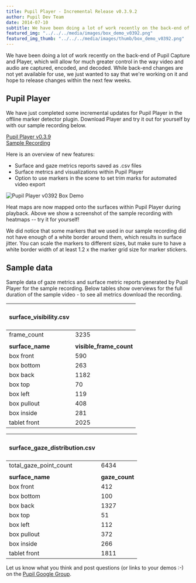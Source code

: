 ```yaml
---
title: Pupil Player - Incremental Release v0.3.9.2
author: Pupil Dev Team
date: 2014-07-10
subtitle: We have been doing a lot of work recently on the back-end of Pupil Capture and Player, which will allow for much greater control in the way video and audio are captured, encoded, and decoded. While back-end changes are not yet available for use, we just wanted to say that we're working on it and hope to release changes within the next few weeks...
featured_img: "../../../media/images/box_demo_v0392.png"
featured_img_thumb: "../../../media/images/thumb/box_demo_v0392.png"
---
```


We have been doing a lot of work recently on the back-end of Pupil Capture and Player, which will allow for much greater control in the way video and audio are captured, encoded, and decoded. While back-end changes are not yet available for use, we just wanted to say that we're working on it and hope to release changes within the next few weeks.

## Pupil Player
We have just completed some incremental updates for Pupil Player in the offline marker detector plugin. Download Player and try it out for yourself by with our sample recording below.

<div class="Grid Grid--1of2 Grid--gutters">
	<div class="Grid-cell">
	  <a href="https://github.com/pupil-labs/pupil/releases/tag/v0.3.9.2"  class="Button" target="_blank">Pupil Player v0.3.9</a>
	</div>
	<div class="Grid-cell">
	  <a href="https://docs.google.com/a/pupil-labs.com/file/d/0Byap58sXjMVfckw1T29EUllMZE0/edit"  class="Button"target="_blank">Sample Recording</a>
	</div>
</div>

Here is an overview of new features:

+ Surface and gaze metrics reports saved as .csv files
+ Surface metrics and visualizations within Pupil Player
+ Option to use markers in the scene to set trim marks for automated video export   

<img src="../../../media/images/box_demo_v0392.png" class='Feature-image' alt="Pupil Player v0392 Box Demo">

Heat maps are now mapped onto the surfaces within Pupil Player during playback. Above we show a screenshot of the sample recording with heatmaps -- try it for yourself!

We did notice that some markers that we used in our sample recording did not have enough of a white border around them, which results in surface jitter. You can scale the markers to different sizes, but make sure to have a white border width of at least 1.2 x the marker grid size for marker stickers.   

## Sample data 
Sample data of gaze metrics and surface metric reports generated by Pupil Player for the sample recording. Below tables show overviews for the full duration of the sample video - to see all metrics download the recording.  

<div class="Grid Grid--full Grid--justifyCenter">
	<div class="Grid-cell">
		<table>
			<thead>
				<tr>
				<th><h4>surface_visibility.csv</h4></th>
				<th></th>
				</tr>
			</thead>
			<tbody>
			<tr>
				<td>
				frame_count 
				</td>
				<td>
				3235
				</td>
			</tr>
			<tr>
				<td></td>
				<td></td>
			</tr>
			<tr>
				<td>
				<strong>surface_name</strong>
				</td>
				<td>
				<strong>visible_frame_count</strong>
				</td>
			</tr>
			<tr>
				<td>
				box front
				</td>
				<td>
				590
				</td>
			</tr>
			<tr>
				<td>
				box bottom
				</td>
				<td>
				263
				</td>
			</tr>		
			<tr>
				<td>
				box back
				</td>
				<td>
				1182
				</td>
			</tr>
			<tr>
				<td>
				box top
				</td>
				<td>
				70
				</td>
			</tr>
			<tr>
				<td>
				box left
				</td>
				<td>
				119
				</td>
			</tr>	
			<tr>
				<td>
				box pullout
				</td>
				<td>
				408
				</td>
			</tr>
			<tr>
				<td>
				box inside
				</td>
				<td>
				281
				</td>
			</tr>
			<tr>
				<td>
				tablet front
				</td>
				<td>
				2025
				</td>
			</tr>
			</tbody>				
		</table>
	</div>
	<div class="Grid-cell">
		<table>
			<thead>
				<tr>
				<th><h4>surface_gaze_distribution.csv</h4></th>
				<th></th>
				</tr>
			</thead>
			<tbody>
			<tr>
				<td>
				total_gaze_point_count 
				</td>
				<td>
				6434
				</td>
			</tr>
			<tr>
				<td></td>
				<td></td>
			</tr>
			<tr>
				<td>
				<strong>surface_name</strong>
				</td>
				<td>
				<strong>gaze_count</strong>
				</td>
			</tr>
			<tr>
				<td>
				box front
				</td>
				<td>
				412
				</td>
			</tr>
			<tr>
				<td>
				box bottom
				</td>
				<td>
				100
				</td>
			</tr>		
			<tr>
				<td>
				box back
				</td>
				<td>
				1327
				</td>
			</tr>
			<tr>
				<td>
				box top
				</td>
				<td>
				51
				</td>
			</tr>
			<tr>
				<td>
				box left
				</td>
				<td>
				112
				</td>
			</tr>	
			<tr>
				<td>
				box pullout
				</td>
				<td>
				372
				</td>
			</tr>
			<tr>
				<td>
				box inside
				</td>
				<td>
				266
				</td>
			</tr>
			<tr>
				<td>
				tablet front
				</td>
				<td>
				1811
				</td>
			</tr>
			</tbody>				
		</table>
	</div>
</div>

Let us know what you think and post questions (or links to  your demos :-) on the [Pupil Google Group](https://groups.google.com/forum/#!forum/pupil-discuss "Pupil Google Group").
